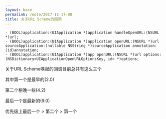 ```yaml
---
layout: base
permalink: /note/2017-11-17-00
title: 关于URL Scheme的回调
---
```


    - (BOOL)application:(UIApplication *)application handleOpenURL:(NSURL *)url;
    - (BOOL)application:(UIApplication *)application openURL:(NSURL *)url sourceApplication:(nullable NSString *)sourceApplication annotation:(id)annotation;
    - (BOOL)application:(UIApplication *)app openURL:(NSURL *)url options:(NSDictionary<UIApplicationOpenURLOptionsKey, id> *)options;

关于URL Scheme唤起的回调目前总共有这么三个

其中第一个是最早的(2.0)

第二个稍晚一些(4.2)

最后一个是最新的(9.0)

优先级上最后一个 > 第二个 > 第一个